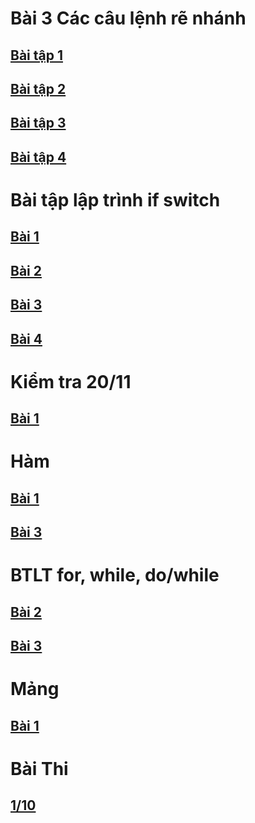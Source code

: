 # Bài 3 Các câu lệnh rẽ nhánh
## [Bài tập 1](https://www.jdoodle.com/embed/v0/5AyC)
## [Bài tập 2](https://www.jdoodle.com/embed/v0/5AyF)
## [Bài tập 3](https://www.jdoodle.com/embed/v0/5AyG)
## [Bài tập 4](https://www.jdoodle.com/embed/v0/5B2M)
# Bài tập lập trình if switch
## [Bài 1](https://www.jdoodle.com/embed/v0/5FTA)
## [Bài 2](https://www.jdoodle.com/embed/v0/5FTC)
## [Bài 3](https://www.jdoodle.com/embed/v0/5FTF)
## [Bài 4](https://www.jdoodle.com/embed/v0/5FTD)
# Kiểm tra 20/11
## [Bài 1](https://www.jdoodle.com/embed/v0/5FTF)
# Hàm
## [Bài 1](http://www.jdoodle.com/a/5HKS)
## [Bài 3](http://www.jdoodle.com/a/5I3o)
# BTLT for, while, do/while
## [Bài 2](https://www.jdoodle.com/a/5HLt) 
## [Bài 3](https://www.jdoodle.com/a/5HLy)
# Mảng
## [Bài 1](https://www.jdoodle.com/a/5HLR)
# Bài Thi
## [1/10](https://www.jdoodle.com/a/5I4f)

